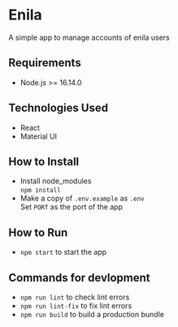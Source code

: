 # Enila
A simple app to manage accounts of enila users

## Requirements
- Node.js >= 16.14.0

## Technologies Used
- React
- Material UI

## How to Install
- Install node_modules \
  `npm install`
- Make a copy of `.env.example` as `.env` \
  Set `PORT` as the port of the app

## How to Run
- `npm start` to start the app

## Commands for devlopment
- `npm run lint` to check lint errors
- `npm run lint-fix` to fix lint errors
- `npm run build` to build a production bundle
